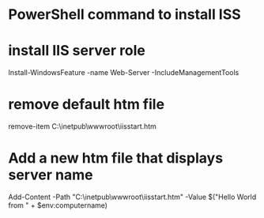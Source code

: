 # PowerShell command to install ISS

# install IIS server role
 Install-WindowsFeature -name Web-Server -IncludeManagementTools

 # remove default htm file
  remove-item  C:\inetpub\wwwroot\iisstart.htm

 # Add a new htm file that displays server name
  Add-Content -Path "C:\inetpub\wwwroot\iisstart.htm" -Value $("Hello World from " + $env:computername)
